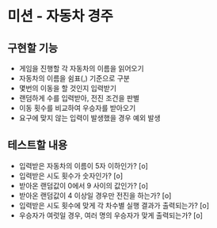 # 미션 - 자동차 경주

## 구현할 기능
- 게임을 진행할 각 자동차의 이름을 읽어오기
- 자동차의 이름을 쉼표(,) 기준으로 구분
- 몇번의 이동을 할 것인지 입력받기
- 랜덤하게 수를 입력받아, 전진 조건을 판별
- 이동 횟수를 비교하여 우승자를 받아오기
- 요구에 맞지 않는 입력이 발생했을 경우 예외 발생

## 테스트할 내용
- 입력받은 자동차의 이름이 5자 이하인가? [o]
- 입력받은 시도 횟수가 숫자인가? [o]
- 받아온 랜덤값이 0에서 9 사이의 값인가? [o]
- 받아온 랜덤값이 4 이상일 경우만 전진을 하는가? [o]
- 입력받은 시도 횟수에 맞게 각 차수별 실행 결과가 출력되는가? [o]
- 우승자가 여럿일 경우, 여러 명의 우승자가 맞게 출력되는가? [o]
